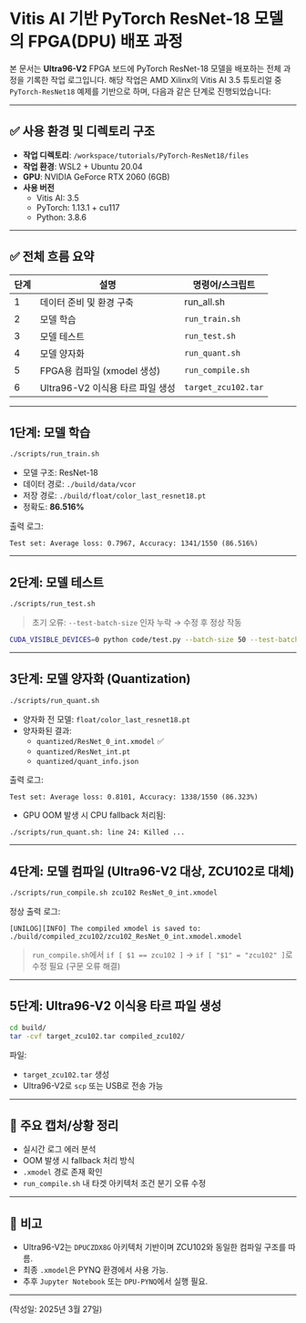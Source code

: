 # Vitis AI 기반 PyTorch ResNet-18 모델의 FPGA(DPU) 배포 과정

본 문서는 **Ultra96-V2** FPGA 보드에 PyTorch ResNet-18 모델을 배포하는 전체 과정을 기록한 작업 로그입니다. 해당 작업은 AMD Xilinx의 Vitis AI 3.5 튜토리얼 중 `PyTorch-ResNet18` 예제를 기반으로 하며, 다음과 같은 단계로 진행되었습니다:

---

## ✅ 사용 환경 및 디렉토리 구조

- **작업 디렉토리**: `/workspace/tutorials/PyTorch-ResNet18/files`
- **작업 환경**: WSL2 + Ubuntu 20.04
- **GPU**: NVIDIA GeForce RTX 2060 (6GB)
- **사용 버전**
  - Vitis AI: 3.5
  - PyTorch: 1.13.1 + cu117
  - Python: 3.8.6

---

## ✅ 전체 흐름 요약

| 단계 | 설명 | 명령어/스크립트 |
|------|------|----------------|
| 1 | 데이터 준비 및 환경 구축 | run_all.sh |
| 2 | 모델 학습 | `run_train.sh` |
| 3 | 모델 테스트 | `run_test.sh` |
| 4 | 모델 양자화 | `run_quant.sh` |
| 5 | FPGA용 컴파일 (xmodel 생성) | `run_compile.sh` |
| 6 | Ultra96-V2 이식용 타르 파일 생성 | `target_zcu102.tar` |

---

## 1단계: 모델 학습

```bash
./scripts/run_train.sh
```

- 모델 구조: ResNet-18
- 데이터 경로: `./build/data/vcor`
- 저장 경로: `./build/float/color_last_resnet18.pt`
- 정확도: **86.516%**

출력 로그:
```
Test set: Average loss: 0.7967, Accuracy: 1341/1550 (86.516%)
```

---

## 2단계: 모델 테스트

```bash
./scripts/run_test.sh
```

> 초기 오류: `--test-batch-size` 인자 누락 → 수정 후 정상 작동

```bash
CUDA_VISIBLE_DEVICES=0 python code/test.py --batch-size 50 --test-batch-size 5 --backbone resnet18 ...
```

---

## 3단계: 모델 양자화 (Quantization)

```bash
./scripts/run_quant.sh
```

- 양자화 전 모델: `float/color_last_resnet18.pt`
- 양자화된 결과:
  - `quantized/ResNet_0_int.xmodel` ✅
  - `quantized/ResNet_int.pt`
  - `quantized/quant_info.json`

출력 로그:
```
Test set: Average loss: 0.8101, Accuracy: 1338/1550 (86.323%)
```

- GPU OOM 발생 시 CPU fallback 처리됨:
```bash
./scripts/run_quant.sh: line 24: Killed ...
```

---

## 4단계: 모델 컴파일 (Ultra96-V2 대상, ZCU102로 대체)

```bash
./scripts/run_compile.sh zcu102 ResNet_0_int.xmodel
```

정상 출력 로그:
```
[UNILOG][INFO] The compiled xmodel is saved to: ./build/compiled_zcu102/zcu102_ResNet_0_int.xmodel.xmodel
```

> `run_compile.sh`에서 `if [ $1 == zcu102 ]` → `if [ "$1" = "zcu102" ]`로 수정 필요 (구문 오류 해결)

---

## 5단계: Ultra96-V2 이식용 타르 파일 생성

```bash
cd build/
tar -cvf target_zcu102.tar compiled_zcu102/
```

파일:
- `target_zcu102.tar` 생성
- Ultra96-V2로 `scp` 또는 USB로 전송 가능

---

## 📸 주요 캡처/상황 정리

- 실시간 로그 에러 분석
- OOM 발생 시 fallback 처리 방식
- `.xmodel` 경로 존재 확인
- `run_compile.sh` 내 타겟 아키텍처 조건 분기 오류 수정

---

## 📌 비고

- Ultra96-V2는 `DPUCZDX8G` 아키텍처 기반이며 ZCU102와 동일한 컴파일 구조를 따름.
- 최종 `.xmodel`은 PYNQ 환경에서 사용 가능.
- 추후 `Jupyter Notebook` 또는 `DPU-PYNQ`에서 실행 필요.

---

(작성일: 2025년 3월 27일)

